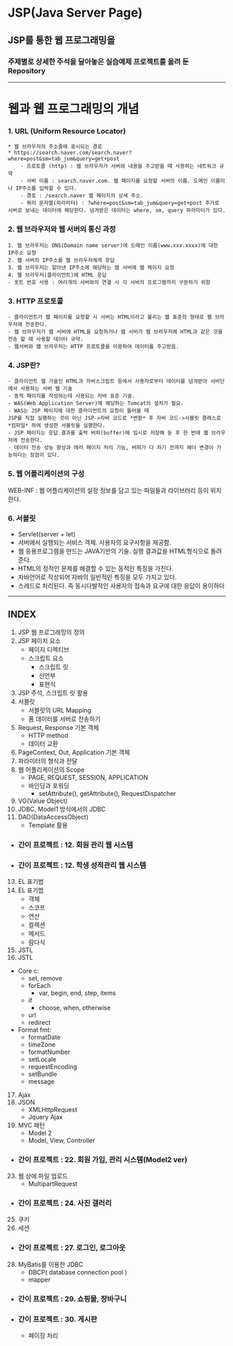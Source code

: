 # JSP(Java Server Page)
## JSP를 통한 웹 프로그래밍을 
### 주제별로 상세한 주석을 달아놓은 실습예제 프로젝트를 올려 둔 Repository
-----------------------------

# 웹과 웹 프로그래밍의 개념
### 1. URL (Uniform Resource Locator)
	* 웹 브라우저의 주소줄에 표시되는 경로
	* https://search.naver.com/search.naver?where=post&sm=tab_jum&query=get+post
		- 프로토콜 (http) : 웹 브라우저가 서버와 내용을 주고받을 때 사용하는 네트워크 규약
		- 서버 이름 : search.naver.com. 웹 페이지를 요청할 서버의 이름. 도메인 이름이나 IP주소를 입력할 수 있다.
		- 경로 : /search.naver 웹 페이지의 상세 주소.
		- 쿼리 문자열(파라미터) : ?where=post&sm=tab_jum&query=get+post 추가로 서버로 보내는 데이터에 해당한다. 넘겨받은 데이터는 where, sm, query 파라미터가 있다.

### 2. 웹 브라우저와 웹 서버의 통신 과정
	1. 웹 브라우저는 DNS(Domain name server)에 도메인 이름(www.xxx.xxxx)에 대한 IP주소 요청
	2. 웹 서버의 IP주소를 웹 브라우저에게 응답
	3. 웹 브라우저는 알아낸 IP주소에 해당하는 웹 서버에 웹 페이지 요청
	4. 웹 브라우저(클라이언트)에 HTML 응답
	- 포트 번호 사용 : 여러개의 서버와의 연결 시 각 서버의 프로그램끼리 구분하기 위함

### 3. HTTP 프로토콜
	- 클라이언트가 웹 페이지를 요청할 시 서버는 HTML이라고 불리는 웹 표준의 형태로 웹 브라우저에 전송한다.
	- 웹 브라우저가 웹 서버에 HTML을 요청하거나 웹 서버가 웹 브라우저에 HTML과 같은 것을 전송 할 때 사용할 데이터 규약.
	- 웹서버와 웹 브라우저는 HTTP 프로토콜을 이용하여 데이터를 주고받음.

### 4. JSP란?
	- 클라이언트 웹 기술인 HTML과 자바스크립트 등에서 사용자로부터 데이터를 넘겨받아 서버단에서 사용하는 서버 웹 기술
	- 동적 페이지를 작성하는데 사용되는 자바 표준 기술.
	- WAS(Web Application Server)에 해당하는 Tomcat의 설치가 필요.
	- WAS는 JSP 페이지에 대한 클라이언트의 요청이 들어올 때 
	JSP를 직접 실행하는 것이 아닌 JSP->자바 코드로 *변환* 후 자바 코드->서블릿 클래스로 *컴파일* 하여 생성한 서블릿을 실행한다.
	- JSP 페이지는 응답 결과를 출력 버퍼(buffer)에 임시로 저장해 둔 후 한 번에 웹 브라우저에 전송한다.
	- 데이터 전송 성능 향상과 에러 페이지 처리 기능, 버퍼가 다 차기 전까지 헤더 변경이 가능하다는 장점이 있다.
### 5. 웹 어플리케이션의 구성
WEB-INF : 웹 어플리케이션의 설정 정보를 담고 있는 파일들과 라이브러리 등이 위치한다.
### 6. 서블릿
- Servlet(server + let)
- 서버에서 실행되는 서비스 객체. 사용자의 요구사항을 제공함.
- 웹 응용프로그램을 만드는 JAVA기반의 기술. 실행 결과값을 HTML형식으로 돌려준다.
- HTML의 정적인 문제를 해결할 수 있는 동적인 특징을 가진다.
- 자바언어로 작성되어 자바의 일반적인 특징을 모두 가지고 있다.
- 스레드로 처리된다. 즉 동시다발적인 사용자의 접속과 요구에 대한 응답이 용이하다

-------------------------
## INDEX

1. JSP 웹 프로그래밍의 정의
2. JSP 페이지 요소
	- 페이지 디렉티브
	- 스크립트 요소
		+ 스크립트 릿
		+ 선언부
		+ 표현식
3. JSP 주석, 스크립트 릿 활용
4. 서블릿
	- 서블릿의 URL Mapping
	- 폼 데이터를 서버로 전송하기 
5. Request, Response 기본 객체
	- HTTP method
	- 데이터 교환
6. PageContext, Out, Application 기본 객체
7. 파라미터의 형식과 전달
8. 웹 어플리케이션의 Scope
	- PAGE, REQUEST, SESSION, APPLICATION
	- 바인딩과 포워딩
		+ setAttribute(), getAttribute(), RequestDispatcher
10. VO(Value Object)
11. JDBC, Model1 방식에서의 JDBC
12. DAO(DataAccessObject)
	- Template 활용
- ### 간이 프로젝트 : 12. 회원 관리 웹 시스템
- ### 간이 프로젝트 : 12. 학생 성적관리 웹 시스템
13. EL 표기법
14. EL 표기법
	- 객체
	- 스코프
	- 연산
	- 컬렉션
	- 메서드
	- 람다식
15. JSTL
16. JSTL
- Core c:
	* set, remove
	* forEach
		+ var, begin, end, step, items
	* if
		+ choose, when, otherwise
	* url
	* redirect
- Format fmt:
	* formatDate
	* timeZone
	* formatNumber
	* setLocale
	* requestEncoding
	* setBundle
	* message
17. Ajax
18. JSON
	- XMLHttpRequest
	- Jquery Ajax
21. MVC 패턴
	- Model 2
	- Model, View, Controller
- ### 간이 프로젝트 : 22. 회원 가입, 관리 시스템(Model2 ver)
23. 웹 상에 파일 업로드
	- MultipartRequest
- ### 간이 프로젝트 : 24. 사진 갤러리
25. 쿠키
26. 세션
- ### 간이 프로젝트 : 27. 로그인, 로그아웃
28. MyBatis를 이용한 JDBC
	- DBCP( database connection pool )
	- mapper
- ### 간이 프로젝트 : 29. 쇼핑몰, 장바구니
- ### 간이 프로젝트 : 30. 게시판
	- 페이징 처리
